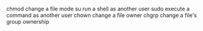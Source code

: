chmod change a file mode
su run a shell as another user
sudo execute a command as another user
chown change a file owner
chgrp change a file's group ownership
